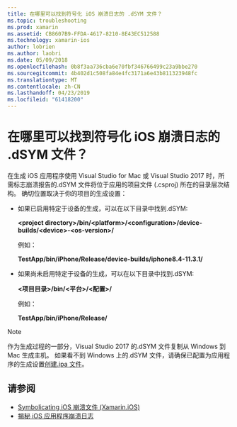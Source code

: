 ```yaml
---
title: 在哪里可以找到符号化 iOS 崩溃日志的 .dSYM 文件？
ms.topic: troubleshooting
ms.prod: xamarin
ms.assetid: CB8607B9-FFDA-4617-8210-8E43EC512588
ms.technology: xamarin-ios
author: lobrien
ms.author: laobri
ms.date: 05/09/2018
ms.openlocfilehash: 0b8f3aa736cba6e70fbf346766499c23a9bbe270
ms.sourcegitcommit: 4b402d1c508fa84e4fc3171a6e43b811323948fc
ms.translationtype: MT
ms.contentlocale: zh-CN
ms.lasthandoff: 04/23/2019
ms.locfileid: "61418200"
---
```

# <a name="where-can-i-find-the-dsym-file-to-symbolicate-ios-crash-logs"></a>在哪里可以找到符号化 iOS 崩溃日志的 .dSYM 文件？

在生成 iOS 应用程序使用 Visual Studio for Mac 或 Visual Studio 2017 时，所需标志崩溃报告的.dSYM 文件将位于应用的项目文件 (.csproj) 所在的目录层次结构。 确切位置取决于你的项目的生成设置：

- 如果已启用特定于设备的生成，可以在以下目录中找到.dSYM:

    **&lt;project directory&gt;/bin/&lt;platform&gt;/&lt;configuration&gt;/device-builds/&lt;device&gt;-&lt;os-version&gt;/**

    例如：
  
    **TestApp/bin/iPhone/Release/device-builds/iphone8.4-11.3.1/**

- 如果尚未启用特定于设备的生成，可以在以下目录中找到.dSYM:

    **&lt;项目目录&gt;/bin/&lt;平台&gt;/&lt;配置&gt;/**

    例如：

    **TestApp/bin/iPhone/Release/**

> [!NOTE]
> 作为生成过程的一部分，Visual Studio 2017 的.dSYM 文件复制从 Windows 到 Mac 生成主机。 如果看不到 Windows 上的.dSYM 文件，请确保已配置为应用程序的生成设置[创建.ipa 文件](~/ios/deploy-test/app-distribution/ipa-support.md)。

## <a name="see-also"></a>请参阅

- [Symbolicating iOS 崩溃文件 (Xamarin.iOS)](http://jmillerdev.net/symbolicating-ios-crash-files-xamarin-ios/)
- [揭秘 iOS 应用程序崩溃日志](https://www.raywenderlich.com/23704/demystifying-ios-application-crash-logs)

